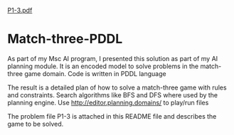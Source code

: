 [P1-3.pdf](https://github.com/robertanwokonko/Match-three-PDDL/files/7025781/P1-3.pdf)
# Match-three-PDDL

As part of my Msc AI program, I presented this solution as part of my AI planning module. It is an encoded model to solve problems in the match-three game domain. Code is written in PDDL language

The result is a detailed plan of how to solve a match-three game with rules and constraints. Search algorithms like BFS and DFS where used by the planning engine. Use http://editor.planning.domains/ to play/run files

The problem file P1-3 is attached in this README file and describes the game to be solved.
